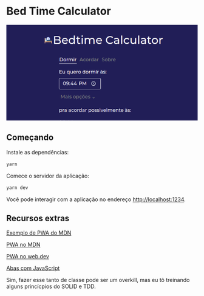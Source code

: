 # Bed Time Calculator

<img src=".github/app-social-preview.png" width="600">

## Começando

Instale as dependências:

```sh
yarn
```

Comece o servidor da aplicação:

```sh
yarn dev
```

Você pode interagir com a aplicação no endereço
[http://localhost:1234](http://localhost:1234).

## Recursos extras

[Exemplo de PWA do MDN](https://github.com/mdn/pwa-examples/tree/master/js13kpwa)

[PWA no MDN](https://developer.mozilla.org/en-US/docs/Web/Progressive_web_apps)

[PWA no web.dev](https://web.dev/progressive-web-apps/)

[Abas com JavaScript](https://www.youtube.com/watch?v=sxPEmuW7aUg)


Sim, fazer esse tanto de classe pode ser um overkill,
mas eu tô treinando alguns princícpios do SOLID e TDD.
